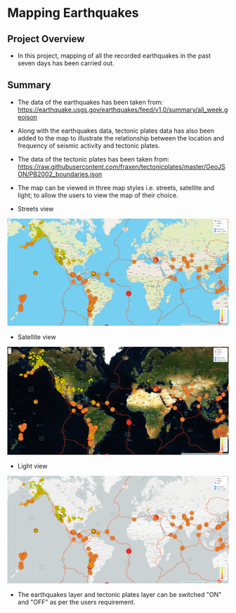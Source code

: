 # Mapping Earthquakes

## Project Overview

- In this project, mapping of all the recorded earthquakes in the past seven days has been carried out.

## Summary 

- The data of the earthquakes has been taken from: 
  	https://earthquake.usgs.gov/earthquakes/feed/v1.0/summary/all_week.geojson
- Along with the earthquakes data, tectonic plates data has also been added to the map to illustrate the 
  relationship between the location and frequency of seismic activity and tectonic plates.

- The data of the tectonic plates has been taken from:	
	https://raw.githubusercontent.com/fraxen/tectonicplates/master/GeoJSON/PB2002_boundaries.json

- The map can be viewed in three map styles i.e. streets, satellite and light; to allow the users to view the map of 
  their choice. 
- Streets view

![alt text](Earthquake_Challenge/Images/streets.png)

- Satellite view

![alt text](Earthquake_Challenge/Images/satellites.png)

- Light view

![alt text](Earthquake_Challenge/Images/light.png)


- The earthquakes layer and tectonic plates layer can be switched "ON" and "OFF" as per the users requirement.